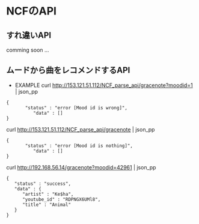 # NCFのAPI

## すれ違いAPI

comming soon ...

## ムードから曲をレコメンドするAPI

* EXAMPLE
curl http://153.121.51.112/NCF_parse_api/gracenote?moodid=1 | json_pp
```
{
       "status" : "error [Mood id is wrong]",
          "data" : []
}
```
  
curl http://153.121.51.112/NCF_parse_api/gracenote | json_pp
```
{
       "status" : "error [Mood id is nothing]",
          "data" : []
}
```
  
curl http://192.168.56.14/gracenote?moodid=42961 | json_pp
```
{
   "status" : "success",
   "data" : {
      "artist" : "Ke$ha",
      "youtube_id" : "RDPNGX6UMl8",
      "title" : "Animal"
   }
}
```
